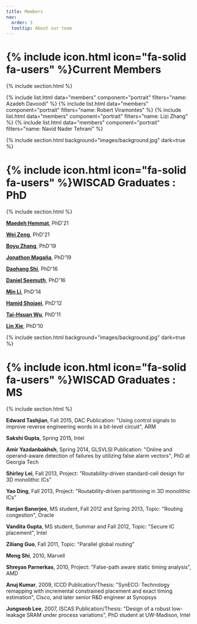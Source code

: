 ```yaml
---
title: Members
nav:
  order: 3
  tooltip: About our team
---
```


# {% include icon.html icon="fa-solid fa-users" %}Current Members

{% include section.html %}

{% include list.html data="members" component="portrait" filters="name: Azadeh Davoodi" %}
{% include list.html data="members" component="portrait" filters="name: Robert Viramontes" %} 
{% include list.html data="members" component="portrait" filters="name: Lizi Zhang" %}
{% include list.html data="members" component="portrait" filters="name: Navid Nader Tehrani" %}

{% include section.html background="images/background.jpg" dark=true %}

# {% include icon.html icon="fa-solid fa-users" %}WISCAD Graduates : PhD

{% include section.html %}


<!-- [**Robert Viramontes**](https://wiscad.github.io/wiscad/members/robert-viramontes.html), PhD'25 -->

[**Maedeh Hemmat**](https://wiscad.github.io/wiscad/members/maedeh-hemmat.html), PhD'21

[**Wei Zeng**](https://wiscad.github.io/wiscad/members/wei-zeng.html), PhD'21

[**Boyu Zhang**](https://wiscad.github.io/wiscad/members/boyu-zhang.html), PhD'19

[**Jonathon Magaña**](https://wiscad.github.io/wiscad/members/jonathon-magana.html), PhD'19

[**Daohang Shi**](https://wiscad.github.io/wiscad/members/daohang-shi.html), PhD'16

[**Daniel Seemuth**](https://wiscad.github.io/wiscad/members/daniel-seemuth.html), PhD'16

[**Min Li**](https://wiscad.github.io/wiscad/members/min-li.html), PhD'14

[**Hamid Shojaei**](https://wiscad.github.io/wiscad/members/hamid-shojaei.html), PhD'12

[**Tai-Hsuan Wu**](https://wiscad.github.io/wiscad/members/taihsuan-wu.html), PhD'11

[**Lin Xie**](https://wiscad.github.io/wiscad/members/lin-xie.html), PhD'10

{% include section.html background="images/background.jpg" dark=true %}
# {% include icon.html icon="fa-solid fa-users" %}WISCAD Graduates : MS
{% include section.html %}

**Edward Tashjian**, Fall 2015, DAC Publication: "Using control signals to improve reverse engineering words in a bit-level circuit", ARM

**Sakshi Gupta**, Spring 2015, Intel

**Amir Yazdanbakhsh**, Spring 2014, GLSVLSI Publication: "Online and operand-aware detection of failures by utilizing false alarm vectors", PhD at Georgia Tech

**Shirley Lei**, Fall 2013, Project: "Routability-driven standard-cell design for 3D monolithic ICs"

**Yao Ding**, Fall 2013, Project: "Routability-driven partitioning in 3D monolithic ICs"

**Ranjan Banerjee**, MS student, Fall 2012 and Spring 2013, Topic: "Routing congestion", Oracle

**Vandita Gupta**, MS student, Summar and Fall 2012, Topic: "Secure IC placement", Intel

**Ziliang Guo**, Fall 2011, Topic: "Parallel global routing"

**Meng Shi**, 2010, Marvell

**Shreyas Parnerkas**, 2010, Project: "False-path aware static timing analysis", AMD

**Anuj Kumar**, 2009, ICCD Publication/Thesis: "SynECO: Technology remapping with incremental constrained placement and exact timing estimation", Cisco, and later senior R&D engineer at Synopsys

**Jungseob Lee**, 2007, ISCAS Publication/Thesis: "Design of a robust low-leakage SRAM under process variations", PhD student at UW-Madison, Intel

